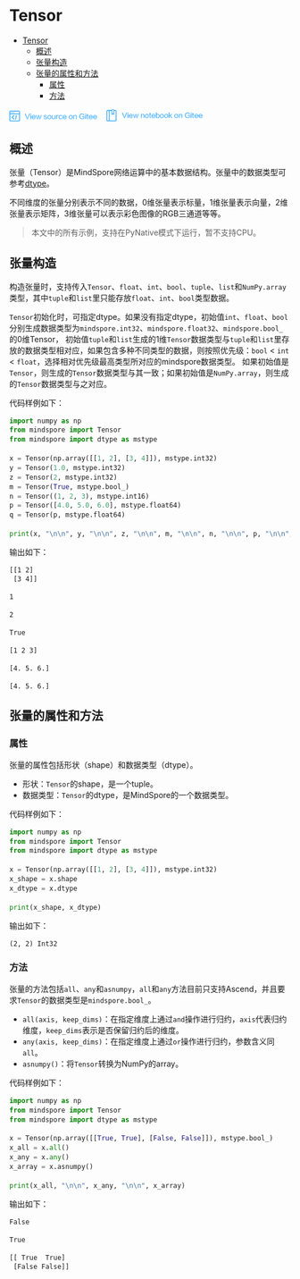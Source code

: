 # Tensor

<!-- TOC -->

- [Tensor](#tensor)
    - [概述](#概述)
    - [张量构造](#张量构造)
    - [张量的属性和方法](#张量的属性和方法)
        - [属性](#属性)
        - [方法](#方法)

<!-- /TOC -->

<a href="https://gitee.com/mindspore/docs/blob/master/docs/programming_guide/source_zh_cn/tensor.md" target="_blank"><img src="./_static/logo_source.png"></a>
&nbsp;&nbsp;
<a href="https://gitee.com/mindspore/docs/blob/master/tutorials/notebook/programming_guide/tensor.ipynb" target="_blank"><img src="./_static/logo_notebook.png"></a>

## 概述

张量（Tensor）是MindSpore网络运算中的基本数据结构。张量中的数据类型可参考[dtype](https://www.mindspore.cn/doc/programming_guide/zh-CN/master/dtype.html)。

不同维度的张量分别表示不同的数据，0维张量表示标量，1维张量表示向量，2维张量表示矩阵，3维张量可以表示彩色图像的RGB三通道等等。

> 本文中的所有示例，支持在PyNative模式下运行，暂不支持CPU。

## 张量构造

构造张量时，支持传入`Tensor`、`float`、`int`、`bool`、`tuple`、`list`和`NumPy.array`类型，其中`tuple`和`list`里只能存放`float`、`int`、`bool`类型数据。

`Tensor`初始化时，可指定dtype。如果没有指定dtype，初始值`int`、`float`、`bool`分别生成数据类型为`mindspore.int32`、`mindspore.float32`、`mindspore.bool_`的0维Tensor，
初始值`tuple`和`list`生成的1维`Tensor`数据类型与`tuple`和`list`里存放的数据类型相对应，如果包含多种不同类型的数据，则按照优先级：`bool` < `int` < `float`，选择相对优先级最高类型所对应的mindspore数据类型。
如果初始值是`Tensor`，则生成的`Tensor`数据类型与其一致；如果初始值是`NumPy.array`，则生成的`Tensor`数据类型与之对应。

代码样例如下：

```python
import numpy as np
from mindspore import Tensor
from mindspore import dtype as mstype

x = Tensor(np.array([[1, 2], [3, 4]]), mstype.int32)
y = Tensor(1.0, mstype.int32)
z = Tensor(2, mstype.int32)
m = Tensor(True, mstype.bool_)
n = Tensor((1, 2, 3), mstype.int16)
p = Tensor([4.0, 5.0, 6.0], mstype.float64)
q = Tensor(p, mstype.float64)

print(x, "\n\n", y, "\n\n", z, "\n\n", m, "\n\n", n, "\n\n", p, "\n\n", q)
```

输出如下：

```text
[[1 2]
 [3 4]]

1

2

True

[1 2 3]

[4. 5. 6.]

[4. 5. 6.]
```

## 张量的属性和方法

### 属性

张量的属性包括形状（shape）和数据类型（dtype）。

- 形状：`Tensor`的shape，是一个tuple。
- 数据类型：`Tensor`的dtype，是MindSpore的一个数据类型。

代码样例如下：

```python
import numpy as np
from mindspore import Tensor
from mindspore import dtype as mstype

x = Tensor(np.array([[1, 2], [3, 4]]), mstype.int32)
x_shape = x.shape
x_dtype = x.dtype

print(x_shape, x_dtype)
```

输出如下：

```text
(2, 2) Int32
```

### 方法

张量的方法包括`all`、`any`和`asnumpy`，`all`和`any`方法目前只支持Ascend，并且要求`Tensor`的数据类型是`mindspore.bool_`。

- `all(axis, keep_dims)`：在指定维度上通过`and`操作进行归约，`axis`代表归约维度，`keep_dims`表示是否保留归约后的维度。
- `any(axis, keep_dims)`：在指定维度上通过`or`操作进行归约，参数含义同`all`。
- `asnumpy()`：将`Tensor`转换为NumPy的array。

代码样例如下：

```python
import numpy as np
from mindspore import Tensor
from mindspore import dtype as mstype

x = Tensor(np.array([[True, True], [False, False]]), mstype.bool_)
x_all = x.all()
x_any = x.any()
x_array = x.asnumpy()

print(x_all, "\n\n", x_any, "\n\n", x_array)
```

输出如下：

```text
False

True

[[ True  True]
 [False False]]

```
